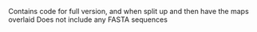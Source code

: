 Contains code for full version, and when split up and then have the maps overlaid
Does not include any FASTA sequences
